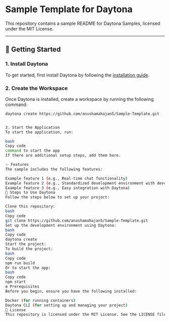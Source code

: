 # Sample Template for Daytona

This repository contains a sample README for Daytona Samples, licensed under the MIT License.

---

## 🚀 Getting Started

### 1. Install Daytona

To get started, first install Daytona by following the [installation guide](https://www.daytona.io/docs/installation/installation/).

### 2. Create the Workspace

Once Daytona is installed, create a workspace by running the following command:

```bash
daytona create https://github.com/anushamahajan5/Sample-Template.git


3. Start the Application
To start the application, run:

bash
Copy code
command to start the app
If there are additional setup steps, add them here.

✨ Features
The sample includes the following features:

Example feature 1 (e.g., Real-time chat functionality)
Example feature 2 (e.g., Standardized development environment with devcontainers)
Example feature 3 (e.g., Easy integration with Daytona)
🔧 Steps to Use Daytona
Follow the steps below to set up your project:

Clone this repository:
bash
Copy code
git clone https://github.com/anushamahajan5/Sample-Template.git
Set up the development environment using Daytona:
bash
Copy code
daytona create
Start the project:
To build the project:
bash
Copy code
npm run build
Or to start the app:
bash
Copy code
npm start
⚙️ Prerequisites
Before you begin, ensure you have the following installed:

Docker (for running containers)
Daytona CLI (for setting up and managing your project)
📄 License
This repository is licensed under the MIT License. See the LICENSE file for more details.
